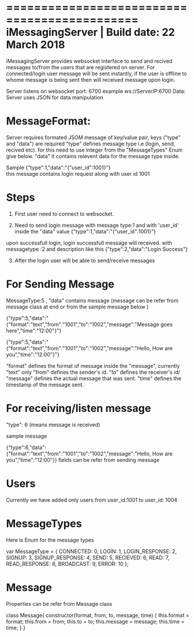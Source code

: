 ﻿=============================================
iMessagingServer | Build date: 22 March 2018 
=============================================

iMessagingServer provides websocket interface to send and recived messages to/from the users that are registered on server. For connected/login user message will be sent instantly, if the user is offline to whome message is being sent then will received message upon login.

Server listens on websocket port: 6700 
example  ws://ServerIP:6700 
Data: Server uses JSON for data manipulation  

MessageFormat:
=============
Server requires formated JSOM message of key/value pair, keys ("type" and "data") are required
"type" defines message type i.e (login, send, recived etc). for this need to use integer from the "MessageTypes" Enum give below.
"data" it contains relevent data for the message type inside.


Sample
{"type":1,"data":"{\"user_id\":1001}"}  
this message contains login request along with user id 1001


Steps
=====

1. First user need to connect to websocket.

2. Need to send login message with message type:1 and with 'user_id' inside the "data" value 
{"type":1,"data":"{\"user_id\":1001}"}  

upon successfull login, login successfull message will received. with messagetype :2 and description like this
{"type":2,"data":"Login Success"}


3. After the login user will be able to send/receive messages


For Sending Message
===================
MessageType:5 , "data" contains message (message can be refer from message class at end or from the sample message below )

{"type":5,"data":"{\"format\":\"text\",\"from\":\"1001\",\"to\":\"1002\",\"message\":\"Message goes here\",\"time\":\"12:00\"}"}

{"type":5,"data":"{\"format\":\"text\",\"from\":\"1001\",\"to\":\"1002\",\"message\":\"Hello, How are you\",\"time\":\"12:00\"}"}

"format" defines the format of message inside the "message", currently "text" only
"from" defines the sender's id.
"to" defines the receiver's id/
"message" defines the actual message that was sent.
"time" defines the timestamp of the message sent.


For receiving/listen message 
============================
"type": 6 (means message is received)

sample message
 
{"type":6,"data":{"format":"text","from":"1001","to":"1002","message":"Hello, How are you","time":"12:00"}}
fields can be refer from sending message



Users
=====
Currently we have added only users from user_id:1001 to user_id: 1004
 


MessageTypes
============
Here is Enum for the message types

var MessageType = {
    CONNECTED: 0,
    LOGIN: 1,
    LOGIN_RESPONSE: 2,
    SIGNUP: 3,
    SIGNUP_RESPONSE: 4,
    SEND: 5,
    RECIEVED: 6,
    READ: 7,
    READ_RESPONSE: 8,
    BROADCAST: 9,
    ERROR: 10
};

Message
=======
Properties can be refer from Message class

class Message{
    constructor(format, from, to, message, time) {
        this.format = format;
        this.from = from;
        this.to = to;
        this.message = message;
        this.time = time;
    }
}


